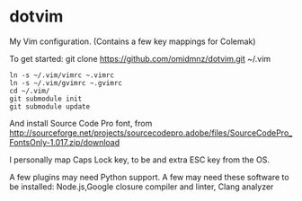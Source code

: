 dotvim
======

My Vim configuration. (Contains a few key mappings for Colemak)

To get started:
    git clone https://github.com/omidmnz/dotvim.git ~/.vim

    ln -s ~/.vim/vimrc ~.vimrc
    ln -s ~/.vim/gvimrc ~.gvimrc
    cd ~/.vim/
    git submodule init
    git submodule update

And install Source Code Pro font, from http://sourceforge.net/projects/sourcecodepro.adobe/files/SourceCodePro_FontsOnly-1.017.zip/download

I personally map Caps Lock key, to be and extra ESC key from the OS.

A few plugins may need Python support. A few may need these software to be installed: Node.js,Google closure compiler and linter, Clang analyzer
